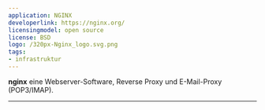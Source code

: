 ```yaml
---
application: NGINX
developerlink: https://nginx.org/
licensingmodel: open source
license: BSD
logo: /320px-Nginx_logo.svg.png
tags:
- infrastruktur
---
```

__nginx__ eine Webserver-Software, Reverse Proxy und E-Mail-Proxy (POP3/IMAP).

---
